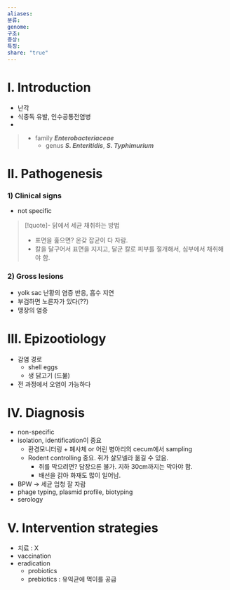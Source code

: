 ```yaml
---
aliases: 
분류: 
genome: 
구조: 
증상: 
특징: 
share: "true"
---
```

# Ⅰ. Introduction
- 난각
- 식중독 유발, 인수공통전염병
- 

> - family ***Enterobacteriaceae***
> 	- genus ***S. Enteritidis***, ***S. Typhimurium***


# Ⅱ. Pathogenesis

### 1) Clinical signs
- not specific

>[!quote]- 닭에서 세균 채취하는 방법
>- 표면을 훑으면? 온갖 잡균이 다 자람.
>- 칼을 달구어서 표면을 지지고, 달군 칼로 피부를 절개해서, 심부에서 채취해야 함.

### 2) Gross lesions
- yolk sac 난황의 염증 반응, 흡수 지연
- 부검하면 노른자가 있다(??)
- 맹장의 염증
# Ⅲ. Epizootiology
- 감염 경로
	- shell eggs 
	- 생 닭고기 (드묾)
- 전 과정에서 오염이 가능하다

# Ⅳ. Diagnosis
- non-specific
- isolation, identification이 중요
	- 환경모니터링 + 폐사체 or 어린 병아리의 cecum에서 sampling
	- Rodent controlling 중요. 쥐가 살모넬라 옮길 수 있음.
		- 쥐를 막으려면? 담장으론 불가. 지하 30cm까지는 막아야 함. 
		- 배선을 갉아 화재도 많이 일어남. 
- BPW → 세균 엄청 잘 자람
- phage typing, plasmid profile, biotyping
- serology

# Ⅴ. Intervention strategies
- 치료 : X
- vaccination 
- eradication
	- probiotics
	- prebiotics : 유익균에 먹이를 공급